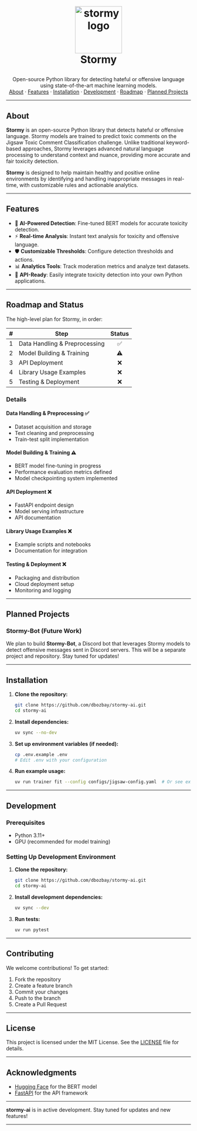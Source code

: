 <!-- LOGO -->
<h1>
<p align="center">
  <img src=".github/images/cloud_icon.png" alt="stormy logo" width="128">
  <br>Stormy
</h1>
  <p align="center">
    Open-source Python library for detecting hateful or offensive language using state-of-the-art machine learning models.
    <br />
    <a href="#about">About</a>
    ·
    <a href="#features">Features</a>
    ·
    <a href="#installation">Installation</a>
    ·
    <a href="#development">Development</a>
    ·
    <a href="#roadmap-and-status">Roadmap</a>
    ·
    <a href="#planned-projects">Planned Projects</a>
  </p>
</p>

---

## About

**Stormy** is an open-source Python library that detects hateful or offensive language. Stormy models are trained to predict toxic comments on the Jigsaw Toxic Comment Classification challenge. Unlike traditional keyword-based approaches, Stormy leverages advanced natural language processing to understand context and nuance, providing more accurate and fair toxicity detection.

**Stormy** is designed to help maintain healthy and positive online environments by identifying and handling inappropriate messages in real-time, with customizable rules and actionable analytics.

---

## Features

- 🤖 **AI-Powered Detection**: Fine-tuned BERT models for accurate toxicity detection.
- ⚡ **Real-time Analysis**: Instant text analysis for toxicity and offensive language.
- 🛡️ **Customizable Thresholds**: Configure detection thresholds and actions.
- 📊 **Analytics Tools**: Track moderation metrics and analyze text datasets.
- 🔌 **API-Ready**: Easily integrate toxicity detection into your own Python applications.

---

## Roadmap and Status

The high-level plan for Stormy, in order:

|  #  | Step                        | Status |
| :-: | --------------------------- | :----: |
|  1  | Data Handling & Preprocessing |   ✅   |
|  2  | Model Building & Training     |   ⚠️   |
|  3  | API Deployment                |   ❌   |
|  4  | Library Usage Examples        |   ❌   |
|  5  | Testing & Deployment          |   ❌   |

### Details

#### Data Handling & Preprocessing ✅
- Dataset acquisition and storage
- Text cleaning and preprocessing
- Train-test split implementation

#### Model Building & Training ⚠️
- BERT model fine-tuning in progress
- Performance evaluation metrics defined
- Model checkpointing system implemented

#### API Deployment ❌
- FastAPI endpoint design
- Model serving infrastructure
- API documentation

#### Library Usage Examples ❌
- Example scripts and notebooks
- Documentation for integration

#### Testing & Deployment ❌
- Packaging and distribution
- Cloud deployment setup
- Monitoring and logging

---

## Planned Projects

### Stormy-Bot (Future Work)

We plan to build **Stormy-Bot**, a Discord bot that leverages Stormy models to detect offensive messages sent in Discord servers. This will be a separate project and repository. Stay tuned for updates!

---

## Installation

1. **Clone the repository:**
   ```bash
   git clone https://github.com/dbozbay/stormy-ai.git
   cd stormy-ai
   ```

2. **Install dependencies:**
   ```bash
   uv sync --no-dev
   ```

3. **Set up environment variables (if needed):**
   ```bash
   cp .env.example .env
   # Edit .env with your configuration
   ```

4. **Run example usage:**
   ```bash
   uv run trainer fit --config configs/jigsaw-config.yaml  # Or see example scripts in the documentation
   ```

---

## Development

### Prerequisites

- Python 3.11+
- GPU (recommended for model training)

### Setting Up Development Environment

1. **Clone the repository:**
   ```bash
   git clone https://github.com/dbozbay/stormy-ai.git
   cd stormy-ai
   ```

2. **Install development dependencies:**
   ```bash
   uv sync --dev
   ```

3. **Run tests:**
   ```bash
   uv run pytest
   ```

---

## Contributing

We welcome contributions! To get started:

1. Fork the repository
2. Create a feature branch
3. Commit your changes
4. Push to the branch
5. Create a Pull Request

---

## License

This project is licensed under the MIT License. See the [LICENSE](LICENSE) file for details.

---

## Acknowledgments

- [Hugging Face](https://huggingface.co/) for the BERT model
- [FastAPI](https://fastapi.tiangolo.com/) for the API framework

---

**stormy-ai** is in active development. Stay tuned for updates and new features!

---
